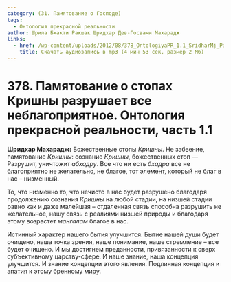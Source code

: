 ```yaml
---
category: (31. Памятование о Господе)
tags:
  - Онтология прекрасной реальности
author: Шрила Бхакти Ракшак Шридхар Дев-Госвами Махарадж
links:
  - href: /wp-content/uploads/2012/08/378_OntologiyaPR_1.1_SridharMj_Pamyatovaniye_o_stopah_Krishny_razrushayet_vse_neblagopriyatnoe.mp3
    title: Скачать аудиозапись в mp3 (4 мин 53 сек, размер 2 Мб)
---
```


# 378. Памятование о стопах Кришны разрушает все неблагоприятное. Онтология прекрасной реальности, часть 1.1

**Шридхар Махарадж:** Божественные стопы *Кришны*. Не забвение, памятование *Кришны*: сознание *Кришны*, божественных стоп — Разрушит, уничтожит *абхадру*. Все что ни есть *бхадра* все не благоприятно не желательно, не благое, тот элемент, который не благ в нас – низменный.

То, что низменно то, что нечисто в нас будет разрушено благодаря продолжению сознания *Кришны* на любой стадии, на низшей стадии равно как и даже малейшая – отдаленная связь способна разрушить не желательное, нашу связь с реалиями низшей природы и благодаря этому возрастет *мангалам* благое в нас.

Истинный характер нашего бытия улучшится. Бытие нашей души будет очищено, наша точка зрения, наше понимание, наше стремление – все будет очищено. И мы достигнем преданности, привязанности к сверх субъективному царству-сфере. И наше знание, наша концепция улучшится. И знание концепции этого явления. Подлинная концепция и апатия к этому бренному миру.

